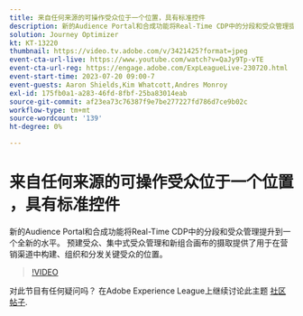 ```yaml
---
title: 来自任何来源的可操作受众位于一个位置​，具有标准控件
description: 新的Audience Portal和合成功能将Real-Time CDP中的分段和受众管理提升到一个全新的水平。 预建受众、集中式受众管理和新组合画布的摄取提供了用于在营销渠道中构建、组织和分发关键受众的位置。
solution: Journey Optimizer
kt: KT-13220
thumbnail: https://video.tv.adobe.com/v/3421425?format=jpeg
event-cta-url-live: https://www.youtube.com/watch?v=QaJy9Tp-vTE
event-cta-url-reg: https://engage.adobe.com/ExpLeagueLive-230720.html
event-start-time: 2023-07-20 09:00-7
event-guests: Aaron Shields,Kim Whatcott,Andres Monroy
exl-id: 175fb0a1-a283-46fd-8fbf-25ba83014eab
source-git-commit: af23ea73c76387f9e7be277227fd786d7ce9b02c
workflow-type: tm+mt
source-wordcount: '139'
ht-degree: 0%

---
```


# 来自任何来源的可操作受众位于一个位置&#x200B;，具有标准控件

新的Audience Portal和合成功能将Real-Time CDP中的分段和受众管理提升到一个全新的水平。 预建受众、集中式受众管理和新组合画布的摄取提供了用于在营销渠道中构建、组织和分发关键受众的位置。

>[!VIDEO](https://video.tv.adobe.com/v/3421425/?quality=12&learn=on)

对此节目有任何疑问吗？ 在Adobe Experience League上继续讨论此主题 [社区帖子](https://experienceleaguecommunities.adobe.com/t5/adobe-experience-platform/experience-league-live-post-session-discussion-actionable/m-p/607073#M366).
